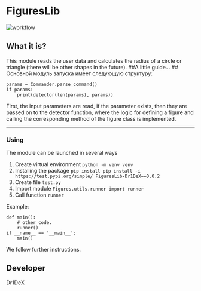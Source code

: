 # FiguresLib
![workflow](https://github.com/Dr1DeX/figures/actions/workflows/main.yml/badge.svg) 

## What it is? ##
This module reads the user data and calculates the radius of a circle or triangle (there will be other shapes in the future).
##A little guide... ##
Основной модуль запуска имеет следующую структуру:

	params = Commander.parse_command()
    if params:
        print(detector(len(params), params))


First, the input parameters are read, if the parameter exists, then they are passed on to the detector function,
where the logic for defining a figure and calling the corresponding method of the figure class is implemented.


----------



### Using ###
The module can be launched in several ways
1) Create virtual environment ``python -m venv venv``
2) Installing the package ``pip install pip install -i https://test.pypi.org/simple/ FiguresLib-Dr1DeX==0.0.2``
3) Create file ``test.py``
4) Import module ``Figures.utils.runner import runner``
5) Call function ``runner``

Example:

    def main():
        # other code.
        runner()
    if __name__ == '__main__':
        main()
    

We follow further instructions.


## Developer ##
Dr1DeX